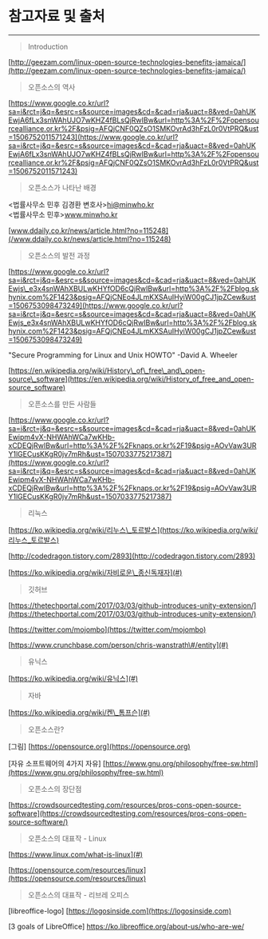 # 참고자료 및 출처

---

> Introduction

[http://geezam.com/linux-open-source-technologies-benefits-jamaica/](http://geezam.com/linux-open-source-technologies-benefits-jamaica/)

> 오픈소스의 역사

[https://www.google.co.kr/url?sa=i&rct=j&q=&esrc=s&source=images&cd=&cad=rja&uact=8&ved=0ahUKEwjA6fLx3snWAhUJO7wKHZ4fBLsQjRwIBw&url=http%3A%2F%2Fopensourcealliance.or.kr%2F&psig=AFQjCNF0QZsO1SMKOvrAd3hFzL0r0VtPRQ&ust=1506752011571243](https://www.google.co.kr/url?sa=i&rct=j&q=&esrc=s&source=images&cd=&cad=rja&uact=8&ved=0ahUKEwjA6fLx3snWAhUJO7wKHZ4fBLsQjRwIBw&url=http%3A%2F%2Fopensourcealliance.or.kr%2F&psig=AFQjCNF0QZsO1SMKOvrAd3hFzL0r0VtPRQ&ust=1506752011571243)

> 오픈소스가 나타난 배경

&lt;법률사무소 민후 김경환 변호사&gt;hi@minwho.kr  
&lt;법률사무소 민후&gt;www.minwho.kr

[www.ddaily.co.kr/news/article.html?no=115248](/www.ddaily.co.kr/news/article.html?no=115248)

> 오픈소스의 발전 과정

[https://www.google.co.kr/url?sa=i&rct=j&q=&esrc=s&source=images&cd=&cad=rja&uact=8&ved=0ahUKEwjs\_e3x4snWAhXBULwKHYfOD6cQjRwIBw&url=http%3A%2F%2Fblog.skhynix.com%2F1423&psig=AFQjCNEo4JLmKXSAuIHyiW00gCJ1jpZCew&ust=1506753098473249](https://www.google.co.kr/url?sa=i&rct=j&q=&esrc=s&source=images&cd=&cad=rja&uact=8&ved=0ahUKEwjs_e3x4snWAhXBULwKHYfOD6cQjRwIBw&url=http%3A%2F%2Fblog.skhynix.com%2F1423&psig=AFQjCNEo4JLmKXSAuIHyiW00gCJ1jpZCew&ust=1506753098473249)

"Secure Programming for Linux and Unix HOWTO" -David A. Wheeler

[https://en.wikipedia.org/wiki/History\_of\_free\_and\_open-source\_software](https://en.wikipedia.org/wiki/History_of_free_and_open-source_software)

> 오픈소스를 만든 사람들

[https://www.google.co.kr/url?sa=i&rct=j&q=&esrc=s&source=images&cd=&cad=rja&uact=8&ved=0ahUKEwipm4vX-NHWAhWCa7wKHb-xCDEQjRwIBw&url=http%3A%2F%2Fknaps.or.kr%2F19&psig=AOvVaw3URY1lGECusKKgR0jv7mRh&ust=1507033775217387](https://www.google.co.kr/url?sa=i&rct=j&q=&esrc=s&source=images&cd=&cad=rja&uact=8&ved=0ahUKEwipm4vX-NHWAhWCa7wKHb-xCDEQjRwIBw&url=http%3A%2F%2Fknaps.or.kr%2F19&psig=AOvVaw3URY1lGECusKKgR0jv7mRh&ust=1507033775217387)

> 리눅스

[https://ko.wikipedia.org/wiki/리누스\_토르발스](https://ko.wikipedia.org/wiki/리누스_토르발스)

[http://codedragon.tistory.com/2893](http://codedragon.tistory.com/2893)

[https://ko.wikipedia.org/wiki/자비로운\_종신독재자](#)

> 깃허브

[https://thetechportal.com/2017/03/03/github-introduces-unity-extension/](https://thetechportal.com/2017/03/03/github-introduces-unity-extension/)

[https://twitter.com/mojombo](https://twitter.com/mojombo)

[https://www.crunchbase.com/person/chris-wanstrath\#/entity](#)

> 유닉스

[https://ko.wikipedia.org/wiki/유닉스](#)

> 자바

[https://ko.wikipedia.org/wiki/켄\_톰프슨](#)

> 오픈소스란?

\[그림\] [https://opensource.org](https://opensource.org)

\[자유 소프트웨어의 4가지 자유\] [https://www.gnu.org/philosophy/free-sw.html](https://www.gnu.org/philosophy/free-sw.html)

> 오픈소스의 장단점

[https://crowdsourcedtesting.com/resources/pros-cons-open-source-software](https://crowdsourcedtesting.com/resources/pros-cons-open-source-software/)

> 오픈소스의 대표작 - Linux

[https://www.linux.com/what-is-linux](#)

[https://opensource.com/resources/linux](https://opensource.com/resources/linux)

> 오픈소스의 대표작 - 리브레 오피스

\[libreoffice-logo\] [https://logosinside.com](https://logosinside.com)

\[3 goals of LibreOffice\] [https://ko.libreoffice.org/about-us/who-are-we/                  
](https://ko.libreoffice.org/about-us/who-are-we/)

